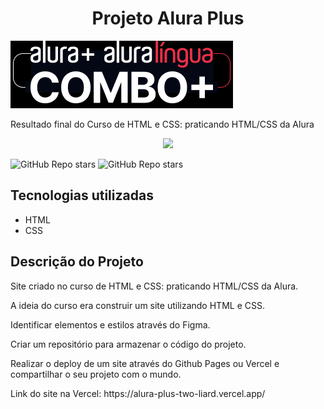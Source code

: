 <h1 align="center">Projeto Alura Plus</h1>
 
<a href="https://alura-plus-two-liard.vercel.app/"><img src="https://github.com/custodiowm/alura-plus/blob/main/img/Logo%2B.png"></a>
</h1>

Resultado final do Curso de HTML e CSS: praticando HTML/CSS da Alura

<p align="center">
<img src="http://img.shields.io/static/v1?label=STATUS&message=%20FINISHED&color=GREEN&style=for-the-badge"/>
</p>

<img alt="GitHub Repo stars" src="https://img.shields.io/github/stars/wmc/stars?label=Stars&style=social">
<img alt="GitHub Repo stars" src="https://img.shields.io/badge/ HTML - CSS -yellow">

## Tecnologias utilizadas
* HTML
* CSS

## Descrição do Projeto
<p>Site criado no curso de HTML e CSS: praticando HTML/CSS da Alura.</p>
<p>A ideia do curso era construir um site utilizando HTML e CSS.</p>
<p>Identificar elementos e estilos através do Figma.</p>
<p>Criar um repositório para armazenar o código do projeto.</p>
<p>Realizar o deploy de um site através do Github Pages ou Vercel e compartilhar o seu projeto com o mundo.</p>

<P> Link do site na Vercel: https://alura-plus-two-liard.vercel.app/</p>
